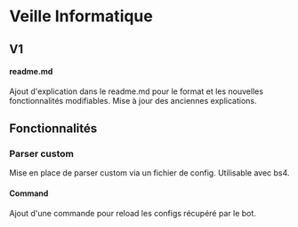 # Veille Informatique

## V1

#### readme.md

Ajout d'explication dans le readme.md pour le format et les nouvelles fonctionnalités modifiables. Mise à jour des anciennes explications.

## Fonctionnalités

### Parser custom

Mise en place de parser custom via un fichier de config. Utilisable avec bs4.

#### Command

Ajout d'une commande pour reload les configs récupéré par le bot.
